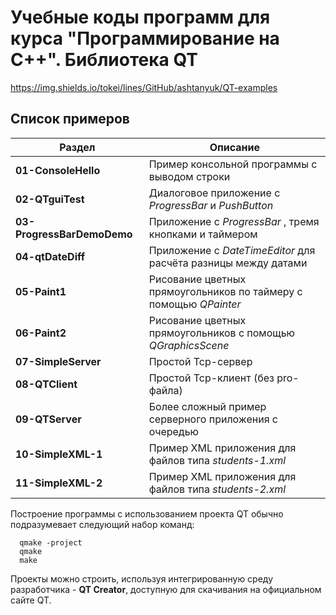 # Учебные коды программ для курса "Программирование на С++". Библиотека QT

https://img.shields.io/tokei/lines/GitHub/ashtanyuk/QT-examples


## Список примеров

| Раздел                            | Описание                          |
|----------------------------------|-----------------------------------|
|**01-ConsoleHello**       | Пример консольной программы с выводом строки          |
|**02-QTguiTest** | Диалоговое приложение с *ProgressBar* и *PushButton* |
|**03-ProgressBarDemoDemo** | Приложение с *ProgressBar* , тремя кнопками и таймером |
|**04-qtDateDiff** | Приложение с *DateTimeEditor* для расчёта разницы между датами |
|**05-Paint1**| Рисование цветных прямоугольников по таймеру с помощью *QPainter* |
|**06-Paint2** | Рисование цветных прямоугольников с помощью *QGraphicsScene* |
|**07-SimpleServer**| Простой Tcp-сервер |
|**08-QTClient**| Простой Tcp-клиент (без pro-файла)|
|**09-QTServer**| Более сложный пример серверного приложения c очередью|
|**10-SimpleXML-1**| Пример XML приложения для файлов типа *students-1.xml* |
|**11-SimpleXML-2**| Пример XML приложения для файлов типа *students-2.xml*|



Построение программы с использованием проекта QT обычно подразумевает следующий набор команд:

```
  qmake -project
  qmake
  make
```

Проекты можно строить, используя интегрированную среду разработчика - **QT Creator**, доступную для скачивания на официальном сайте QT. 
